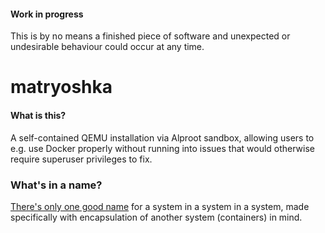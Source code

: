 #### Work in progress

This is by no means a finished piece of software and unexpected or undesirable behaviour could occur at any time. 

# matryoshka

#### What is this?

A self-contained QEMU installation via Alproot sandbox, allowing users to e.g. use Docker properly without running into issues that would otherwise require superuser privileges to fix.

### What's in a name?

[There's only one good name](https://en.wikipedia.org/wiki/Matryoshka_doll) for a system in a system in a system, made specifically with encapsulation of another system (containers) in mind.
